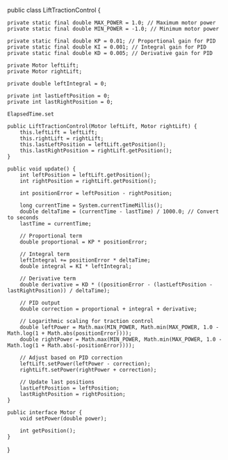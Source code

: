public class LiftTractionControl {

    private static final double MAX_POWER = 1.0; // Maximum motor power
    private static final double MIN_POWER = -1.0; // Minimum motor power

    private static final double KP = 0.01; // Proportional gain for PID
    private static final double KI = 0.001; // Integral gain for PID
    private static final double KD = 0.005; // Derivative gain for PID

    private Motor leftLift;
    private Motor rightLift;

    private double leftIntegral = 0;

    private int lastLeftPosition = 0;
    private int lastRightPosition = 0;

    ElapsedTime.set

    public LiftTractionControl(Motor leftLift, Motor rightLift) {
        this.leftLift = leftLift;
        this.rightLift = rightLift;
        this.lastLeftPosition = leftLift.getPosition();
        this.lastRightPosition = rightLift.getPosition();
    }

    public void update() {
        int leftPosition = leftLift.getPosition();
        int rightPosition = rightLift.getPosition();

        int positionError = leftPosition - rightPosition;

        long currentTime = System.currentTimeMillis();
        double deltaTime = (currentTime - lastTime) / 1000.0; // Convert to seconds
        lastTime = currentTime;

        // Proportional term
        double proportional = KP * positionError;

        // Integral term
        leftIntegral += positionError * deltaTime;
        double integral = KI * leftIntegral;

        // Derivative term
        double derivative = KD * ((positionError - (lastLeftPosition - lastRightPosition)) / deltaTime);

        // PID output
        double correction = proportional + integral + derivative;

        // Logarithmic scaling for traction control
        double leftPower = Math.max(MIN_POWER, Math.min(MAX_POWER, 1.0 - Math.log(1 + Math.abs(positionError))));
        double rightPower = Math.max(MIN_POWER, Math.min(MAX_POWER, 1.0 - Math.log(1 + Math.abs(-positionError))));

        // Adjust based on PID correction
        leftLift.setPower(leftPower - correction);
        rightLift.setPower(rightPower + correction);

        // Update last positions
        lastLeftPosition = leftPosition;
        lastRightPosition = rightPosition;
    }

    public interface Motor {
        void setPower(double power);

        int getPosition();
    }
}

